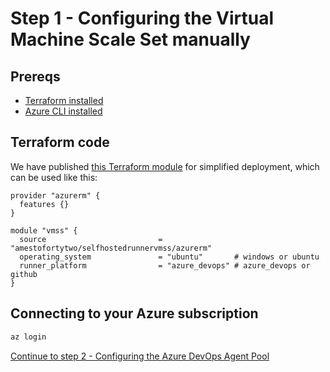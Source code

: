 # Step 1 - Configuring the Virtual Machine Scale Set manually

## Prereqs

- [Terraform installed](https://developer.hashicorp.com/terraform/downloads?product_intent=terraform)
- [Azure CLI installed](https://learn.microsoft.com/en-us/cli/azure/install-azure-cli)

## Terraform code

We have published [this Terraform module](https://registry.terraform.io/modules/amestofortytwo/selfhostedrunnervmss/azurerm) for simplified deployment, which can be used like this:

```HCL
provider "azurerm" {
  features {}
}

module "vmss" {
  source                         = "amestofortytwo/selfhostedrunnervmss/azurerm"
  operating_system               = "ubuntu"       # windows or ubuntu
  runner_platform                = "azure_devops" # azure_devops or github
}
```

## Connecting to your Azure subscription

```PowerShell
az login
```

[Continue to step 2 - Configuring the Azure DevOps Agent Pool](./azuredevops-vmss-step2.md)